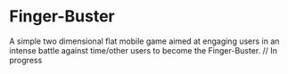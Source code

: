 # Finger-Buster
A simple two dimensional flat mobile game aimed at engaging users in an intense battle against time/other users to become the Finger-Buster.
 // In progress
